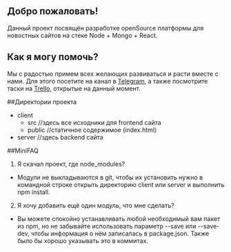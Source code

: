 ## Добро пожаловать!
Данный проект посвящён разработке openSource платформы для новостных сайтов на стеке Node + Mongo + React.

## Как я могу помочь?
Мы с радостью примем всех желающих развиваться и расти вместе с нами.
Для этого посетите на канал в [Telegram](https://telegram.me/joinchat/ClRIiQkIdilfiKKedly66g),
а также посмотрите таски на [Trello](https://trello.com/b/48t40MQX/skb-opensource), открытые на данный момент.

##Директории проекта
+ client
  + src      //здесь все исходники для frontend сайта
  + public   //статичное содержимое (index.html)
+ server     //здесь backend сайта

##MiniFAQ
1. Я скачал проект, где node_modules?
  * Модули не выкладываются в git, чтобы их установить нужно в командной строке открыть директорию client или server и выполнить npm install.

2. Я хочу добавить ещё один модуль, что мне сделать?
  * Вы можете спокойно устанавливать любой необходимый вам пакет из npm, но не забывайте использовать параметр --save или --save-dev, чтобы информация о нём записалась в package.json. Также было бы хорошо указывать это в коммитах.

